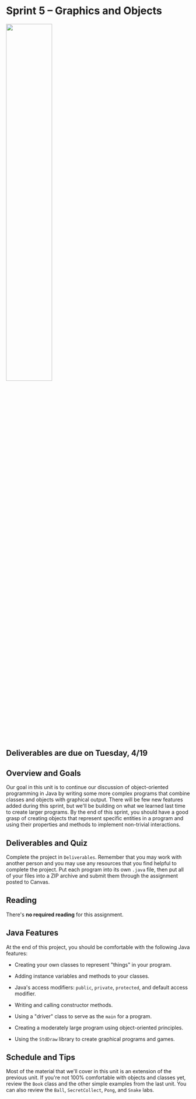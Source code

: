 # Sprint 5 &ndash; Graphics and Objects

<img src="http://www.hrwiki.org/w/images/3/3f/peasantsquest.png" width="50%" />

## Deliverables are due on Tuesday, 4/19

## Overview and Goals

Our goal in this unit is to continue our discussion of object-oriented programming in Java by writing some more complex programs that combine classes and objects with 
graphical output. There will be few new features added during this sprint, but we'll be building on what we learned last time to create larger programs. By the end
of this sprint, you should have a good grasp of creating objects that represent specific entities in a program and using their properties and methods to implement
non-trivial interactions.

## Deliverables and Quiz

Complete the project in `Deliverables`. Remember that you may work with another person and you may use any resources that you find helpful to
complete the project. Put each program into its own `.java` file, then put all of your files into a ZIP archive and submit them through the assignment posted to Canvas.

## Reading

There's **no required reading** for this assignment.

## Java Features

At the end of this project, you should be comfortable with the following Java features:

- Creating your own classes to represent "things" in your program.

- Adding instance variables and methods to your classes.

- Java's access modifiers: `public`, `private`, `protected`, and default access modifier.

- Writing and calling constructor methods.

- Using a "driver" class to serve as the `main` for a program.

- Creating a moderately large program using object-oriented principles.

- Using the `StdDraw` library to create graphical programs and games.


## Schedule and Tips

Most of the material that we'll cover in this unit is an extension of the previous unit. If you're not 100% comfortable with objects and classes yet, review the `Book` 
class and the other simple examples from the last unit. You can also review the `Ball`, `SecretCollect`, `Pong`, and `Snake` labs.
